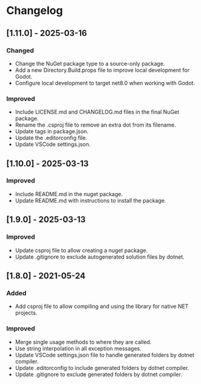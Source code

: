 
# Changelog

## [1.11.0] - 2025-03-16

### Changed

- Change the NuGet package type to a source-only package.
- Add a new Directory.Build.props file to improve local development for Godot.
- Configure local development to target net8.0 when working with Godot.

### Improved

- Include LICENSE.md and CHANGELOG.md files in the final NuGet package.
- Rename the .csproj file to remove an extra dot from its filename.
- Update tags in package.json.
- Update the .editorconfig file.
- Update VSCode settings.json.

## [1.10.0] - 2025-03-13

### Improved

- Include README.md in the nuget package.
- Update README.md with instructions to install the package.

## [1.9.0] - 2025-03-13

### Improved

- Update csproj file to allow creating a nuget package.
- Update .gitignore to exclude autogenerated solution files by dotnet.

## [1.8.0] - 2021-05-24

### Added

- Add csproj file to allow compiling and using the library for native NET projects.

### Improved

- Merge single usage methods to where they are called.
- Use string interpolation in all exception messages.
- Update VSCode settings.json file to handle generated folders by dotnet compiler.
- Update .editorconfig to include generated folders by dotnet compiler.
- Update .gitignore to exclude generated folders by dotnet compiler.
